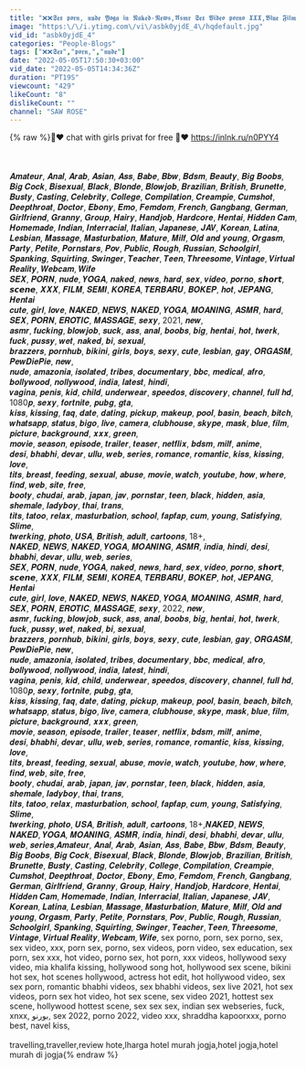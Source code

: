 ```yaml
---
title: "❌❌𝕾𝖊𝖝 𝖕𝖔𝖗𝖓, 𝖓𝖚𝖉𝖊 𝖄𝖔𝖌𝖆 𝖎𝖓 𝕹𝖆𝖐𝖊𝖉-𝕹𝖊𝖜𝖘,𝕬𝖘𝖒𝖗 𝕾𝖊𝖝 𝖁𝖎𝖉𝖊𝖔 𝖕𝖔𝖗𝖓𝖔 𝖃𝖃𝖃,𝕭𝖑𝖚𝖊 𝕱𝖎𝖑𝖒 𝕳𝕴𝕹𝕯𝕴 𝕭𝕺𝕶𝕰𝕽 𝕱𝖀𝕷𝕷 𝕳𝕺𝕿❌❌"
image: "https:\/\/i.ytimg.com\/vi\/asbk0yjdE_4\/hqdefault.jpg"
vid_id: "asbk0yjdE_4"
categories: "People-Blogs"
tags: ["❌❌𝕾𝖊𝖝","𝖕𝖔𝖗𝖓,","𝖓𝖚𝖉𝖊"]
date: "2022-05-05T17:50:30+03:00"
vid_date: "2022-05-05T14:34:36Z"
duration: "PT19S"
viewcount: "429"
likeCount: "8"
dislikeCount: ""
channel: "SAW ROSE"
---
```

{% raw %}💜❤️ chat with girls privat for free 💜❤️ <a rel="nofollow" target="blank" href="https://inlnk.ru/n0PYY4">https://inlnk.ru/n0PYY4</a><br /><br /><br /><br />𝑨𝒎𝒂𝒕𝒆𝒖𝒓, 𝑨𝒏𝒂𝒍, 𝑨𝒓𝒂𝒃, 𝑨𝒔𝒊𝒂𝒏, 𝑨𝒔𝒔, 𝑩𝒂𝒃𝒆, 𝑩𝒃𝒘, 𝑩𝒅𝒔𝒎, 𝑩𝒆𝒂𝒖𝒕𝒚, 𝑩𝒊𝒈 𝑩𝒐𝒐𝒃𝒔, 𝑩𝒊𝒈 𝑪𝒐𝒄𝒌, 𝑩𝒊𝒔𝒆𝒙𝒖𝒂𝒍, 𝑩𝒍𝒂𝒄𝒌, 𝑩𝒍𝒐𝒏𝒅𝒆, 𝑩𝒍𝒐𝒘𝒋𝒐𝒃, 𝑩𝒓𝒂𝒛𝒊𝒍𝒊𝒂𝒏, 𝑩𝒓𝒊𝒕𝒊𝒔𝒉, 𝑩𝒓𝒖𝒏𝒆𝒕𝒕𝒆, 𝑩𝒖𝒔𝒕𝒚, 𝑪𝒂𝒔𝒕𝒊𝒏𝒈, 𝑪𝒆𝒍𝒆𝒃𝒓𝒊𝒕𝒚, 𝑪𝒐𝒍𝒍𝒆𝒈𝒆, 𝑪𝒐𝒎𝒑𝒊𝒍𝒂𝒕𝒊𝒐𝒏, 𝑪𝒓𝒆𝒂𝒎𝒑𝒊𝒆, 𝑪𝒖𝒎𝒔𝒉𝒐𝒕, 𝑫𝒆𝒆𝒑𝒕𝒉𝒓𝒐𝒂𝒕, 𝑫𝒐𝒄𝒕𝒐𝒓, 𝑬𝒃𝒐𝒏𝒚, 𝑬𝒎𝒐, 𝑭𝒆𝒎𝒅𝒐𝒎, 𝑭𝒓𝒆𝒏𝒄𝒉, 𝑮𝒂𝒏𝒈𝒃𝒂𝒏𝒈, 𝑮𝒆𝒓𝒎𝒂𝒏, 𝑮𝒊𝒓𝒍𝒇𝒓𝒊𝒆𝒏𝒅, 𝑮𝒓𝒂𝒏𝒏𝒚, 𝑮𝒓𝒐𝒖𝒑, 𝑯𝒂𝒊𝒓𝒚, 𝑯𝒂𝒏𝒅𝒋𝒐𝒃, 𝑯𝒂𝒓𝒅𝒄𝒐𝒓𝒆, 𝑯𝒆𝒏𝒕𝒂𝒊, 𝑯𝒊𝒅𝒅𝒆𝒏 𝑪𝒂𝒎, 𝑯𝒐𝒎𝒆𝒎𝒂𝒅𝒆, 𝑰𝒏𝒅𝒊𝒂𝒏, 𝑰𝒏𝒕𝒆𝒓𝒓𝒂𝒄𝒊𝒂𝒍, 𝑰𝒕𝒂𝒍𝒊𝒂𝒏, 𝑱𝒂𝒑𝒂𝒏𝒆𝒔𝒆, 𝑱𝑨𝑽, 𝑲𝒐𝒓𝒆𝒂𝒏, 𝑳𝒂𝒕𝒊𝒏𝒂, 𝑳𝒆𝒔𝒃𝒊𝒂𝒏, 𝑴𝒂𝒔𝒔𝒂𝒈𝒆, 𝑴𝒂𝒔𝒕𝒖𝒓𝒃𝒂𝒕𝒊𝒐𝒏, 𝑴𝒂𝒕𝒖𝒓𝒆, 𝑴𝒊𝒍𝒇, 𝑶𝒍𝒅 𝒂𝒏𝒅 𝒚𝒐𝒖𝒏𝒈, 𝑶𝒓𝒈𝒂𝒔𝒎, 𝑷𝒂𝒓𝒕𝒚, 𝑷𝒆𝒕𝒊𝒕𝒆, 𝑷𝒐𝒓𝒏𝒔𝒕𝒂𝒓𝒔, 𝑷𝒐𝒗, 𝑷𝒖𝒃𝒍𝒊𝒄, 𝑹𝒐𝒖𝒈𝒉, 𝑹𝒖𝒔𝒔𝒊𝒂𝒏, 𝑺𝒄𝒉𝒐𝒐𝒍𝒈𝒊𝒓𝒍, 𝑺𝒑𝒂𝒏𝒌𝒊𝒏𝒈, 𝑺𝒒𝒖𝒊𝒓𝒕𝒊𝒏𝒈, 𝑺𝒘𝒊𝒏𝒈𝒆𝒓, 𝑻𝒆𝒂𝒄𝒉𝒆𝒓, 𝑻𝒆𝒆𝒏, 𝑻𝒉𝒓𝒆𝒆𝒔𝒐𝒎𝒆, 𝑽𝒊𝒏𝒕𝒂𝒈𝒆, 𝑽𝒊𝒓𝒕𝒖𝒂𝒍 𝑹𝒆𝒂𝒍𝒊𝒕𝒚, 𝑾𝒆𝒃𝒄𝒂𝒎, 𝑾𝒊𝒇𝒆 <br />𝑺𝑬𝑿, 𝑷𝑶𝑹𝑵, 𝒏𝒖𝒅𝒆, 𝒀𝑶𝑮𝑨, 𝒏𝒂𝒌𝒆𝒅, 𝒏𝒆𝒘𝒔, 𝒉𝒂𝒓𝒅, 𝒔𝒆𝒙, 𝒗𝒊𝒅𝒆𝒐, 𝒑𝒐𝒓𝒏𝒐, 𝙨𝙝𝙤𝙧𝙩, 𝙨𝙘𝙚𝙣𝙚, 𝑿𝑿𝑿, 𝑭𝑰𝑳𝑴, 𝑺𝑬𝑴𝑰, 𝑲𝑶𝑹𝑬𝑨, 𝑻𝑬𝑹𝑩𝑨𝑹𝑼, 𝑩𝑶𝑲𝑬𝑷, 𝒉𝒐𝒕, 𝑱𝑬𝑷𝑨𝑵𝑮, 𝑯𝒆𝒏𝒕𝒂𝒊<br />𝒄𝒖𝒕𝒆, 𝒈𝒊𝒓𝒍, 𝒍𝒐𝒗𝒆, 𝑵𝑨𝑲𝑬𝑫, 𝑵𝑬𝑾𝑺, 𝑵𝑨𝑲𝑬𝑫, 𝒀𝑶𝑮𝑨, 𝑴𝑶𝑨𝑵𝑰𝑵𝑮, 𝑨𝑺𝑴𝑹, 𝒉𝒂𝒓𝒅, 𝑺𝑬𝑿, 𝑷𝑶𝑹𝑵, 𝑬𝑹𝑶𝑻𝑰𝑪, 𝑴𝑨𝑺𝑺𝑨𝑮𝑬, 𝒔𝒆𝒙𝒚, 2021, 𝒏𝒆𝒘, <br />𝒂𝒔𝒎𝒓, 𝒇𝒖𝒄𝒌𝒊𝒏𝒈, 𝒃𝒍𝒐𝒘𝒋𝒐𝒃, 𝒔𝒖𝒄𝒌, 𝒂𝒔𝒔, 𝒂𝒏𝒂𝒍, 𝒃𝒐𝒐𝒃𝒔, 𝒃𝒊𝒈, 𝒉𝒆𝒏𝒕𝒂𝒊, 𝒉𝒐𝒕, 𝒕𝒘𝒆𝒓𝒌, 𝒇𝒖𝒄𝒌, 𝒑𝒖𝒔𝒔𝒚, 𝒘𝒆𝒕, 𝒏𝒂𝒌𝒆𝒅, 𝒃𝒊, 𝒔𝒆𝒙𝒖𝒂𝒍, <br />𝒃𝒓𝒂𝒛𝒛𝒆𝒓𝒔, 𝒑𝒐𝒓𝒏𝒉𝒖𝒃, 𝒃𝒊𝒌𝒊𝒏𝒊, 𝒈𝒊𝒓𝒍𝒔, 𝒃𝒐𝒚𝒔, 𝒔𝒆𝒙𝒚, 𝒄𝒖𝒕𝒆, 𝒍𝒆𝒔𝒃𝒊𝒂𝒏, 𝒈𝒂𝒚, 𝑶𝑹𝑮𝑨𝑺𝑴, 𝑷𝒆𝒘𝑫𝒊𝒆𝑷𝒊𝒆, 𝒏𝒆𝒘, <br />𝒏𝒖𝒅𝒆, 𝒂𝒎𝒂𝒛𝒐𝒏𝒊𝒂, 𝒊𝒔𝒐𝒍𝒂𝒕𝒆𝒅, 𝒕𝒓𝒊𝒃𝒆𝒔, 𝒅𝒐𝒄𝒖𝒎𝒆𝒏𝒕𝒂𝒓𝒚, 𝒃𝒃𝒄, 𝒎𝒆𝒅𝒊𝒄𝒂𝒍, 𝒂𝒇𝒓𝒐, 𝒃𝒐𝒍𝒍𝒚𝒘𝒐𝒐𝒅, 𝒏𝒐𝒍𝒍𝒚𝒘𝒐𝒐𝒅, 𝒊𝒏𝒅𝒊𝒂, 𝒍𝒂𝒕𝒆𝒔𝒕, 𝒉𝒊𝒏𝒅𝒊, <br />𝒗𝒂𝒈𝒊𝒏𝒂, 𝒑𝒆𝒏𝒊𝒔, 𝒌𝒊𝒅, 𝒄𝒉𝒊𝒍𝒅, 𝒖𝒏𝒅𝒆𝒓𝒘𝒆𝒂𝒓, 𝒔𝒑𝒆𝒆𝒅𝒐𝒔, 𝒅𝒊𝒔𝒄𝒐𝒗𝒆𝒓𝒚, 𝒄𝒉𝒂𝒏𝒏𝒆𝒍, 𝒇𝒖𝒍𝒍 𝒉𝒅, 1080𝒑, 𝒔𝒆𝒙𝒚, 𝒇𝒐𝒓𝒕𝒏𝒊𝒕𝒆, 𝒑𝒖𝒃𝒈, 𝒈𝒕𝒂, <br />𝒌𝒊𝒔𝒔, 𝒌𝒊𝒔𝒔𝒊𝒏𝒈, 𝒇𝒂𝒒, 𝒅𝒂𝒕𝒆, 𝒅𝒂𝒕𝒊𝒏𝒈, 𝒑𝒊𝒄𝒌𝒖𝒑, 𝒎𝒂𝒌𝒆𝒖𝒑, 𝒑𝒐𝒐𝒍, 𝒃𝒂𝒔𝒊𝒏, 𝒃𝒆𝒂𝒄𝒉, 𝒃𝒊𝒕𝒄𝒉, <br />𝒘𝒉𝒂𝒕𝒔𝒂𝒑𝒑, 𝒔𝒕𝒂𝒕𝒖𝒔, 𝒃𝒊𝒈𝒐, 𝒍𝒊𝒗𝒆, 𝒄𝒂𝒎𝒆𝒓𝒂, 𝒄𝒍𝒖𝒃𝒉𝒐𝒖𝒔𝒆, 𝒔𝒌𝒚𝒑𝒆, 𝒎𝒂𝒔𝒌, 𝒃𝒍𝒖𝒆, 𝒇𝒊𝒍𝒎, 𝒑𝒊𝒄𝒕𝒖𝒓𝒆, 𝒃𝒂𝒄𝒌𝒈𝒓𝒐𝒖𝒏𝒅, 𝒙𝒙𝒙, 𝒈𝒓𝒆𝒆𝒏, <br />𝒎𝒐𝒗𝒊𝒆, 𝒔𝒆𝒂𝒔𝒐𝒏, 𝒆𝒑𝒊𝒔𝒐𝒅𝒆, 𝒕𝒓𝒂𝒊𝒍𝒆𝒓, 𝒕𝒆𝒂𝒔𝒆𝒓, 𝒏𝒆𝒕𝒇𝒍𝒊𝒙, 𝒃𝒅𝒔𝒎, 𝒎𝒊𝒍𝒇, 𝒂𝒏𝒊𝒎𝒆, <br />𝒅𝒆𝒔𝒊, 𝒃𝒉𝒂𝒃𝒉𝒊, 𝒅𝒆𝒗𝒂𝒓, 𝒖𝒍𝒍𝒖, 𝒘𝒆𝒃, 𝒔𝒆𝒓𝒊𝒆𝒔, 𝒓𝒐𝒎𝒂𝒏𝒄𝒆, 𝒓𝒐𝒎𝒂𝒏𝒕𝒊𝒄, 𝒌𝒊𝒔𝒔, 𝒌𝒊𝒔𝒔𝒊𝒏𝒈, 𝒍𝒐𝒗𝒆, <br />𝒕𝒊𝒕𝒔, 𝒃𝒓𝒆𝒂𝒔𝒕, 𝒇𝒆𝒆𝒅𝒊𝒏𝒈, 𝒔𝒆𝒙𝒖𝒂𝒍, 𝒂𝒃𝒖𝒔𝒆, 𝒎𝒐𝒗𝒊𝒆, 𝒘𝒂𝒕𝒄𝒉, 𝒚𝒐𝒖𝒕𝒖𝒃𝒆, 𝒉𝒐𝒘, 𝒘𝒉𝒆𝒓𝒆, 𝒇𝒊𝒏𝒅, 𝒘𝒆𝒃, 𝒔𝒊𝒕𝒆, 𝒇𝒓𝒆𝒆, <br />𝒃𝒐𝒐𝒕𝒚, 𝒄𝒉𝒖𝒅𝒂𝒊, 𝒂𝒓𝒂𝒃, 𝒋𝒂𝒑𝒂𝒏, 𝒋𝒂𝒗, 𝒑𝒐𝒓𝒏𝒔𝒕𝒂𝒓, 𝒕𝒆𝒆𝒏, 𝒃𝒍𝒂𝒄𝒌, 𝒉𝒊𝒅𝒅𝒆𝒏, 𝒂𝒔𝒊𝒂, 𝒔𝒉𝒆𝒎𝒂𝒍𝒆, 𝒍𝒂𝒅𝒚𝒃𝒐𝒚, 𝒕𝒉𝒂𝒊, 𝒕𝒓𝒂𝒏𝒔, <br />𝒕𝒊𝒕𝒔, 𝒕𝒂𝒕𝒐𝒐, 𝒓𝒆𝒍𝒂𝒙, 𝒎𝒂𝒔𝒕𝒖𝒓𝒃𝒂𝒕𝒊𝒐𝒏, 𝒔𝒄𝒉𝒐𝒐𝒍, 𝒇𝒂𝒑𝒇𝒂𝒑, 𝒄𝒖𝒎, 𝒚𝒐𝒖𝒏𝒈, 𝑺𝒂𝒕𝒊𝒔𝒇𝒚𝒊𝒏𝒈, 𝑺𝒍𝒊𝒎𝒆, <br />𝒕𝒘𝒆𝒓𝒌𝒊𝒏𝒈, 𝒑𝒉𝒐𝒕𝒐, 𝑼𝑺𝑨, 𝑩𝒓𝒊𝒕𝒊𝒔𝒉, 𝒂𝒅𝒖𝒍𝒕, 𝒄𝒂𝒓𝒕𝒐𝒐𝒏𝒔, 18+, <br />𝑵𝑨𝑲𝑬𝑫, 𝑵𝑬𝑾𝑺, 𝑵𝑨𝑲𝑬𝑫, 𝒀𝑶𝑮𝑨, 𝑴𝑶𝑨𝑵𝑰𝑵𝑮, 𝑨𝑺𝑴𝑹, 𝒊𝒏𝒅𝒊𝒂, 𝒉𝒊𝒏𝒅𝒊, 𝒅𝒆𝒔𝒊, 𝒃𝒉𝒂𝒃𝒉𝒊, 𝒅𝒆𝒗𝒂𝒓, 𝒖𝒍𝒍𝒖, 𝒘𝒆𝒃, 𝒔𝒆𝒓𝒊𝒆𝒔,<br />𝑺𝑬𝑿, 𝑷𝑶𝑹𝑵, 𝒏𝒖𝒅𝒆, 𝒀𝑶𝑮𝑨, 𝒏𝒂𝒌𝒆𝒅, 𝒏𝒆𝒘𝒔, 𝒉𝒂𝒓𝒅, 𝒔𝒆𝒙, 𝒗𝒊𝒅𝒆𝒐, 𝒑𝒐𝒓𝒏𝒐, 𝙨𝙝𝙤𝙧𝙩, 𝙨𝙘𝙚𝙣𝙚, 𝑿𝑿𝑿, 𝑭𝑰𝑳𝑴, 𝑺𝑬𝑴𝑰, 𝑲𝑶𝑹𝑬𝑨, 𝑻𝑬𝑹𝑩𝑨𝑹𝑼, 𝑩𝑶𝑲𝑬𝑷, 𝒉𝒐𝒕, 𝑱𝑬𝑷𝑨𝑵𝑮, 𝑯𝒆𝒏𝒕𝒂𝒊<br />𝒄𝒖𝒕𝒆, 𝒈𝒊𝒓𝒍, 𝒍𝒐𝒗𝒆, 𝑵𝑨𝑲𝑬𝑫, 𝑵𝑬𝑾𝑺, 𝑵𝑨𝑲𝑬𝑫, 𝒀𝑶𝑮𝑨, 𝑴𝑶𝑨𝑵𝑰𝑵𝑮, 𝑨𝑺𝑴𝑹, 𝒉𝒂𝒓𝒅, 𝑺𝑬𝑿, 𝑷𝑶𝑹𝑵, 𝑬𝑹𝑶𝑻𝑰𝑪, 𝑴𝑨𝑺𝑺𝑨𝑮𝑬, 𝒔𝒆𝒙𝒚, 2022, 𝒏𝒆𝒘, <br />𝒂𝒔𝒎𝒓, 𝒇𝒖𝒄𝒌𝒊𝒏𝒈, 𝒃𝒍𝒐𝒘𝒋𝒐𝒃, 𝒔𝒖𝒄𝒌, 𝒂𝒔𝒔, 𝒂𝒏𝒂𝒍, 𝒃𝒐𝒐𝒃𝒔, 𝒃𝒊𝒈, 𝒉𝒆𝒏𝒕𝒂𝒊, 𝒉𝒐𝒕, 𝒕𝒘𝒆𝒓𝒌, 𝒇𝒖𝒄𝒌, 𝒑𝒖𝒔𝒔𝒚, 𝒘𝒆𝒕, 𝒏𝒂𝒌𝒆𝒅, 𝒃𝒊, 𝒔𝒆𝒙𝒖𝒂𝒍, <br />𝒃𝒓𝒂𝒛𝒛𝒆𝒓𝒔, 𝒑𝒐𝒓𝒏𝒉𝒖𝒃, 𝒃𝒊𝒌𝒊𝒏𝒊, 𝒈𝒊𝒓𝒍𝒔, 𝒃𝒐𝒚𝒔, 𝒔𝒆𝒙𝒚, 𝒄𝒖𝒕𝒆, 𝒍𝒆𝒔𝒃𝒊𝒂𝒏, 𝒈𝒂𝒚, 𝑶𝑹𝑮𝑨𝑺𝑴, 𝑷𝒆𝒘𝑫𝒊𝒆𝑷𝒊𝒆, 𝒏𝒆𝒘, <br />𝒏𝒖𝒅𝒆, 𝒂𝒎𝒂𝒛𝒐𝒏𝒊𝒂, 𝒊𝒔𝒐𝒍𝒂𝒕𝒆𝒅, 𝒕𝒓𝒊𝒃𝒆𝒔, 𝒅𝒐𝒄𝒖𝒎𝒆𝒏𝒕𝒂𝒓𝒚, 𝒃𝒃𝒄, 𝒎𝒆𝒅𝒊𝒄𝒂𝒍, 𝒂𝒇𝒓𝒐, 𝒃𝒐𝒍𝒍𝒚𝒘𝒐𝒐𝒅, 𝒏𝒐𝒍𝒍𝒚𝒘𝒐𝒐𝒅, 𝒊𝒏𝒅𝒊𝒂, 𝒍𝒂𝒕𝒆𝒔𝒕, 𝒉𝒊𝒏𝒅𝒊, <br />𝒗𝒂𝒈𝒊𝒏𝒂, 𝒑𝒆𝒏𝒊𝒔, 𝒌𝒊𝒅, 𝒄𝒉𝒊𝒍𝒅, 𝒖𝒏𝒅𝒆𝒓𝒘𝒆𝒂𝒓, 𝒔𝒑𝒆𝒆𝒅𝒐𝒔, 𝒅𝒊𝒔𝒄𝒐𝒗𝒆𝒓𝒚, 𝒄𝒉𝒂𝒏𝒏𝒆𝒍, 𝒇𝒖𝒍𝒍 𝒉𝒅, 1080𝒑, 𝒔𝒆𝒙𝒚, 𝒇𝒐𝒓𝒕𝒏𝒊𝒕𝒆, 𝒑𝒖𝒃𝒈, 𝒈𝒕𝒂, <br />𝒌𝒊𝒔𝒔, 𝒌𝒊𝒔𝒔𝒊𝒏𝒈, 𝒇𝒂𝒒, 𝒅𝒂𝒕𝒆, 𝒅𝒂𝒕𝒊𝒏𝒈, 𝒑𝒊𝒄𝒌𝒖𝒑, 𝒎𝒂𝒌𝒆𝒖𝒑, 𝒑𝒐𝒐𝒍, 𝒃𝒂𝒔𝒊𝒏, 𝒃𝒆𝒂𝒄𝒉, 𝒃𝒊𝒕𝒄𝒉, <br />𝒘𝒉𝒂𝒕𝒔𝒂𝒑𝒑, 𝒔𝒕𝒂𝒕𝒖𝒔, 𝒃𝒊𝒈𝒐, 𝒍𝒊𝒗𝒆, 𝒄𝒂𝒎𝒆𝒓𝒂, 𝒄𝒍𝒖𝒃𝒉𝒐𝒖𝒔𝒆, 𝒔𝒌𝒚𝒑𝒆, 𝒎𝒂𝒔𝒌, 𝒃𝒍𝒖𝒆, 𝒇𝒊𝒍𝒎, 𝒑𝒊𝒄𝒕𝒖𝒓𝒆, 𝒃𝒂𝒄𝒌𝒈𝒓𝒐𝒖𝒏𝒅, 𝒙𝒙𝒙, 𝒈𝒓𝒆𝒆𝒏, <br />𝒎𝒐𝒗𝒊𝒆, 𝒔𝒆𝒂𝒔𝒐𝒏, 𝒆𝒑𝒊𝒔𝒐𝒅𝒆, 𝒕𝒓𝒂𝒊𝒍𝒆𝒓, 𝒕𝒆𝒂𝒔𝒆𝒓, 𝒏𝒆𝒕𝒇𝒍𝒊𝒙, 𝒃𝒅𝒔𝒎, 𝒎𝒊𝒍𝒇, 𝒂𝒏𝒊𝒎𝒆, <br />𝒅𝒆𝒔𝒊, 𝒃𝒉𝒂𝒃𝒉𝒊, 𝒅𝒆𝒗𝒂𝒓, 𝒖𝒍𝒍𝒖, 𝒘𝒆𝒃, 𝒔𝒆𝒓𝒊𝒆𝒔, 𝒓𝒐𝒎𝒂𝒏𝒄𝒆, 𝒓𝒐𝒎𝒂𝒏𝒕𝒊𝒄, 𝒌𝒊𝒔𝒔, 𝒌𝒊𝒔𝒔𝒊𝒏𝒈, 𝒍𝒐𝒗𝒆, <br />𝒕𝒊𝒕𝒔, 𝒃𝒓𝒆𝒂𝒔𝒕, 𝒇𝒆𝒆𝒅𝒊𝒏𝒈, 𝒔𝒆𝒙𝒖𝒂𝒍, 𝒂𝒃𝒖𝒔𝒆, 𝒎𝒐𝒗𝒊𝒆, 𝒘𝒂𝒕𝒄𝒉, 𝒚𝒐𝒖𝒕𝒖𝒃𝒆, 𝒉𝒐𝒘, 𝒘𝒉𝒆𝒓𝒆, 𝒇𝒊𝒏𝒅, 𝒘𝒆𝒃, 𝒔𝒊𝒕𝒆, 𝒇𝒓𝒆𝒆, <br />𝒃𝒐𝒐𝒕𝒚, 𝒄𝒉𝒖𝒅𝒂𝒊, 𝒂𝒓𝒂𝒃, 𝒋𝒂𝒑𝒂𝒏, 𝒋𝒂𝒗, 𝒑𝒐𝒓𝒏𝒔𝒕𝒂𝒓, 𝒕𝒆𝒆𝒏, 𝒃𝒍𝒂𝒄𝒌, 𝒉𝒊𝒅𝒅𝒆𝒏, 𝒂𝒔𝒊𝒂, 𝒔𝒉𝒆𝒎𝒂𝒍𝒆, 𝒍𝒂𝒅𝒚𝒃𝒐𝒚, 𝒕𝒉𝒂𝒊, 𝒕𝒓𝒂𝒏𝒔, <br />𝒕𝒊𝒕𝒔, 𝒕𝒂𝒕𝒐𝒐, 𝒓𝒆𝒍𝒂𝒙, 𝒎𝒂𝒔𝒕𝒖𝒓𝒃𝒂𝒕𝒊𝒐𝒏, 𝒔𝒄𝒉𝒐𝒐𝒍, 𝒇𝒂𝒑𝒇𝒂𝒑, 𝒄𝒖𝒎, 𝒚𝒐𝒖𝒏𝒈, 𝑺𝒂𝒕𝒊𝒔𝒇𝒚𝒊𝒏𝒈, 𝑺𝒍𝒊𝒎𝒆, <br />𝒕𝒘𝒆𝒓𝒌𝒊𝒏𝒈, 𝒑𝒉𝒐𝒕𝒐, 𝑼𝑺𝑨, 𝑩𝒓𝒊𝒕𝒊𝒔𝒉, 𝒂𝒅𝒖𝒍𝒕, 𝒄𝒂𝒓𝒕𝒐𝒐𝒏𝒔, 18+,𝑵𝑨𝑲𝑬𝑫, 𝑵𝑬𝑾𝑺, 𝑵𝑨𝑲𝑬𝑫, 𝒀𝑶𝑮𝑨, 𝑴𝑶𝑨𝑵𝑰𝑵𝑮, 𝑨𝑺𝑴𝑹, 𝒊𝒏𝒅𝒊𝒂, 𝒉𝒊𝒏𝒅𝒊, 𝒅𝒆𝒔𝒊, 𝒃𝒉𝒂𝒃𝒉𝒊, 𝒅𝒆𝒗𝒂𝒓, 𝒖𝒍𝒍𝒖, 𝒘𝒆𝒃, 𝒔𝒆𝒓𝒊𝒆𝒔,𝑨𝒎𝒂𝒕𝒆𝒖𝒓, 𝑨𝒏𝒂𝒍, 𝑨𝒓𝒂𝒃, 𝑨𝒔𝒊𝒂𝒏, 𝑨𝒔𝒔, 𝑩𝒂𝒃𝒆, 𝑩𝒃𝒘, 𝑩𝒅𝒔𝒎, 𝑩𝒆𝒂𝒖𝒕𝒚, 𝑩𝒊𝒈 𝑩𝒐𝒐𝒃𝒔, 𝑩𝒊𝒈 𝑪𝒐𝒄𝒌, 𝑩𝒊𝒔𝒆𝒙𝒖𝒂𝒍, 𝑩𝒍𝒂𝒄𝒌, 𝑩𝒍𝒐𝒏𝒅𝒆, 𝑩𝒍𝒐𝒘𝒋𝒐𝒃, 𝑩𝒓𝒂𝒛𝒊𝒍𝒊𝒂𝒏, 𝑩𝒓𝒊𝒕𝒊𝒔𝒉, 𝑩𝒓𝒖𝒏𝒆𝒕𝒕𝒆, 𝑩𝒖𝒔𝒕𝒚, 𝑪𝒂𝒔𝒕𝒊𝒏𝒈, 𝑪𝒆𝒍𝒆𝒃𝒓𝒊𝒕𝒚, 𝑪𝒐𝒍𝒍𝒆𝒈𝒆, 𝑪𝒐𝒎𝒑𝒊𝒍𝒂𝒕𝒊𝒐𝒏, 𝑪𝒓𝒆𝒂𝒎𝒑𝒊𝒆, 𝑪𝒖𝒎𝒔𝒉𝒐𝒕, 𝑫𝒆𝒆𝒑𝒕𝒉𝒓𝒐𝒂𝒕, 𝑫𝒐𝒄𝒕𝒐𝒓, 𝑬𝒃𝒐𝒏𝒚, 𝑬𝒎𝒐, 𝑭𝒆𝒎𝒅𝒐𝒎, 𝑭𝒓𝒆𝒏𝒄𝒉, 𝑮𝒂𝒏𝒈𝒃𝒂𝒏𝒈, 𝑮𝒆𝒓𝒎𝒂𝒏, 𝑮𝒊𝒓𝒍𝒇𝒓𝒊𝒆𝒏𝒅, 𝑮𝒓𝒂𝒏𝒏𝒚, 𝑮𝒓𝒐𝒖𝒑, 𝑯𝒂𝒊𝒓𝒚, 𝑯𝒂𝒏𝒅𝒋𝒐𝒃, 𝑯𝒂𝒓𝒅𝒄𝒐𝒓𝒆, 𝑯𝒆𝒏𝒕𝒂𝒊, 𝑯𝒊𝒅𝒅𝒆𝒏 𝑪𝒂𝒎, 𝑯𝒐𝒎𝒆𝒎𝒂𝒅𝒆, 𝑰𝒏𝒅𝒊𝒂𝒏, 𝑰𝒏𝒕𝒆𝒓𝒓𝒂𝒄𝒊𝒂𝒍, 𝑰𝒕𝒂𝒍𝒊𝒂𝒏, 𝑱𝒂𝒑𝒂𝒏𝒆𝒔𝒆, 𝑱𝑨𝑽, 𝑲𝒐𝒓𝒆𝒂𝒏, 𝑳𝒂𝒕𝒊𝒏𝒂, 𝑳𝒆𝒔𝒃𝒊𝒂𝒏, 𝑴𝒂𝒔𝒔𝒂𝒈𝒆, 𝑴𝒂𝒔𝒕𝒖𝒓𝒃𝒂𝒕𝒊𝒐𝒏, 𝑴𝒂𝒕𝒖𝒓𝒆, 𝑴𝒊𝒍𝒇, 𝑶𝒍𝒅 𝒂𝒏𝒅 𝒚𝒐𝒖𝒏𝒈, 𝑶𝒓𝒈𝒂𝒔𝒎, 𝑷𝒂𝒓𝒕𝒚, 𝑷𝒆𝒕𝒊𝒕𝒆, 𝑷𝒐𝒓𝒏𝒔𝒕𝒂𝒓𝒔, 𝑷𝒐𝒗, 𝑷𝒖𝒃𝒍𝒊𝒄, 𝑹𝒐𝒖𝒈𝒉, 𝑹𝒖𝒔𝒔𝒊𝒂𝒏, 𝑺𝒄𝒉𝒐𝒐𝒍𝒈𝒊𝒓𝒍, 𝑺𝒑𝒂𝒏𝒌𝒊𝒏𝒈, 𝑺𝒒𝒖𝒊𝒓𝒕𝒊𝒏𝒈, 𝑺𝒘𝒊𝒏𝒈𝒆𝒓, 𝑻𝒆𝒂𝒄𝒉𝒆𝒓, 𝑻𝒆𝒆𝒏, 𝑻𝒉𝒓𝒆𝒆𝒔𝒐𝒎𝒆, 𝑽𝒊𝒏𝒕𝒂𝒈𝒆, 𝑽𝒊𝒓𝒕𝒖𝒂𝒍 𝑹𝒆𝒂𝒍𝒊𝒕𝒚, 𝑾𝒆𝒃𝒄𝒂𝒎, 𝑾𝒊𝒇𝒆, sex porno, porn, sex porno, sex, sex video, xxx, porn sex, porno, sex videos, porn video, sex education, sex porn, sex xxx, hot video, porno sex, hot porn, xxx videos, hollywood sexy video, mia khalifa kissing, hollywood song hot, hollywood sex scene, bikini hot sex, hot scenes hollywood, actress hot edit, hot hollywood video, sex sex porn, romantic bhabhi videos, sex bhabhi videos, sex live 2021, hot sex videos, porn sex hot video, hot sex scene, sex video 2021, hottest sex scene, hollywood hottest scene, sex sex sex, indian sex webseries, fuck, xnxx, بورنو, sex 2022, porno 2022, video xxx, shraddha kapoorxxx, porno best, navel kiss,<br /><br />travelling,traveller,review hote,lharga hotel murah jogja,hotel jogja,hotel murah di jogja{% endraw %}
